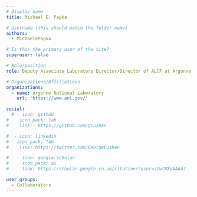 ```yaml
---
# Display name
title: Michael E. Papka

# Username (this should match the folder name)
authors:
  - MichaelEPapka

# Is this the primary user of the site?
superuser: false

# Role/position
role: Deputy Associate Laboratory Director/Director of ALCF at Argonne National Laboratory

# Organizations/Affiliations
organizations:
  - name: Argonne National Laboratory
    url: 'https://www.anl.gov/'

social:
  # - icon: github
#    icon_pack: fab
#    link:  https://github.com/gcushen

#  - icon: linkedin
#   icon_pack: fab
#    link: https://twitter.com/GeorgeCushen

#   - icon: google-scholar
#     icon_pack: ai
#     link: https://scholar.google.co.uk/citations?user=sIwtMXoAAAAJ

user_groups:
  - Collaborators
---
```

